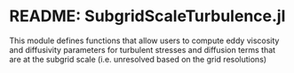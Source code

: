 # README: SubgridScaleTurbulence.jl
This module defines functions that allow users to compute eddy viscosity and diffusivity parameters
for turbulent stresses and diffusion terms that are at the subgrid scale (i.e. unresolved based
on the grid resolutions)
